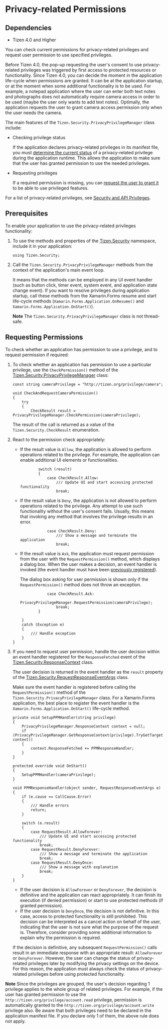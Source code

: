 Privacy-related Permissions
===========================

## Dependencies

- Tizen 4.0 and Higher

You can check current permissions for privacy-related privileges and
request user permission to use specified privileges.

Before Tizen 4.0, the pop-up requesting the user's consent to use
privacy-related privileges was triggered by first access to protected
resources or functionality. Since Tizen 4.0, you can decide the moment
in the application life-cycle when permissions are granted. It can be at
the application startup, or at the moment when some additional
functionality is to be used. For example, a notepad application where
the user can enter both text notes and photographs does not
automatically require camera access in order to be used (maybe the user
only wants to add text notes). Optimally, the application requests the
user to grant camera access permission only when the user needs the
camera.

The main features of the `Tizen.Security.PrivacyPrivilegeManager` class
include:

-   Checking privilege status

    If the application declares privacy-related privileges in its
    manifest file, you must [determine the current status](#requesting)
    of a privacy-related privilege during the application runtime. This
    allows the application to make sure that the user has granted
    permission to use the needed privileges.

- Requesting privileges

    If a required permission is missing, you can [request the user to
    grant it](#requesting) to be able to use privileged features.

For a list of privacy-related privileges, see [Security and API
Privileges](../../../org.tizen.training/html/native/details/sec_privileges_n.htm).


Prerequisites
-------------

To enable your application to use the privacy-related privileges
functionality:

1.  To use the methods and properties of the
    [Tizen.Security](https://developer.tizen.org/dev-guide/csapi/namespaceTizen_1_1Security.html)
    namespace, include it in your application:

    ``` {.prettyprint}
    using Tizen.Security;
    ```

2. Call the `Tizen.Security.PrivacyPrivilegeManager` methods from the
    context of the application's main event loop.

    It means that the methods can be employed in any UI event handler
    (such as button click, timer event, system event, and application
    state change event). If you want to resolve privileges during
    application startup, call these methods from the Xamarin.Forms
    resume and start life-cycle methods
    (`Xamarin.Forms.Application.OnResume()` and
    `Xamarin.Forms.Application.OnStart()`).

    <div class="note">

    **Note** The `Tizen.Security.PrivacyPrivilegeManager` class is
    not thread-safe.

    </div>


Requesting Permissions <a id="requesting"></a>
----------------------

To check whether an application has permission to use a privilege, and
to request permission if required:

1.  To check whether an application has permission to use a particular
    privilege, use the `CheckPermission()` method of the
    [Tizen.Security.PrivacyPrivilegeManager](https://developer.tizen.org/dev-guide/csapi/classTizen_1_1Security_1_1PrivacyPrivilegeManager.html)
    class:

    ``` {.prettyprint}
    const string cameraPrivilege = "http://tizen.org/privilege/camera";

    void CheckAndRequestCameraPermission()
    {
        try
        {
            CheckResult result = PrivacyPrivilegeManager.CheckPermission(cameraPrivilege);
    ```

    The result of the call is returned as a value of the
    `Tizen.Security.CheckResult` enumeration.

2. React to the permission check appropriately:

    -   If the result value is `Allow`, the application is allowed to
        perform operations related to the privilege. For example, the
        application can enable additional UI elements
        or functionalities.

        ``` {.prettyprint}
                switch (result)
                {
                    case CheckResult.Allow:
                        /// Update UI and start accessing protected functionality
                        break;
        ```

    - If the result value is `Deny`, the application is not allowed to
        perform operations related to the privilege. Any attempt to use
        such functionality without the user's consent fails. Usually,
        this means that invoking any method that involves the privilege
        results in an error.

        ``` {.prettyprint}
                    case CheckResult.Deny:
                        /// Show a message and terminate the application
                        break;
        ```

    - If the result value is `Ask`, the application must request
        permission from the user with the `RequestPermission()` method,
        which displays a dialog box. When the user makes a decision, an
        event handler is invoked (the event handler must have been
        [previously registered](#handler)).

        The dialog box asking for user permission is shown only if the
        `RequestPermission()` method does not throw an exception.

        ``` {.prettyprint}
                    case CheckResult.Ask:
                        PrivacyPrivilegeManager.RequestPermission(cameraPrivilege);
                        break;
                }
        ```

    ``` {.prettyprint}
        }
        catch (Exception e)
        {
            /// Handle exception
        }
    }
    ```

3. If you need to request user permission, handle the user decision
    within an event handler registered for the `ResponseFetched` event
    of the
    [Tizen.Security.ResponseContext](https://developer.tizen.org/dev-guide/csapi/classTizen_1_1Security_1_1ResponseContext.html) class.

    The user decision is returned in the event handler as the `result`
    property of the
    [Tizen.Security.RequestResponseEventArgs](https://developer.tizen.org/dev-guide/csapi/classTizen_1_1Security_1_1RequestResponseEventArgs.html) class.

    Make sure the event handler is registered before calling the
    `RequestPermission()` method of the
    `Tizen.Security.PrivacyPrivilegeManager` class. For a Xamarin.Forms
    application, the best place to register the event handler is the
    `Xamarin.Forms.Application.OnStart()` life-cycle method.

    ``` {.prettyprint}
    private void SetupPPMHandler(string privilege)
    {
        PrivacyPrivilegeManager.ResponseContext context = null;
        if (PrivacyPrivilegeManager.GetResponseContext(privilege).TryGetTarget(out context))
        {
            context.ResponseFetched += PPMResponseHandler;
        }
    }

    protected override void OnStart()
    {
        SetupPPMHandler(cameraPrivilege);
    }

    void PPMResponseHandler(object sender, RequestResponseEventArgs e)
    {
        if (e.cause == CallCause.Error)
        {
            /// Handle errors
            return;
        }

        switch (e.result)
        {
            case RequestResult.AllowForever:
                /// Update UI and start accessing protected functionality
                break;
            case RequestResult.DenyForever:
                /// Show a message and terminate the application
                break;
            case RequestResult.DenyOnce:
                /// Show a message with explanation
                break;
        }
    }
    ```

    -   If the user decision is `AllowForever` or `DenyForever`, the
        decision is definitive and the application can
        react appropriately. It can finish its execution (if
        denied permission) or start to use protected methods (if
        granted permission).
    -   If the user decision is `DenyOnce`, the decision is
        not definitive. In this case, access to protected functionality
        is still prohibited. This decision can be interpreted as a
        cancel action on behalf of the user, indicating that the user is
        not sure what the purpose of the request is. Therefore, consider
        providing some additional information to explain why the
        permission is required.

    If the decision is definitive, any subsequent `RequestPermission()`
    calls result in an immediate response with an appropriate result:
    `AllowForever` or `DenyForever`. However, the user can change the
    status of privacy-related privileges later by modifying the privacy
    settings on the device. For this reason, the application must always
    check the status of privacy-related privileges before using
    protected functionality.



**Note** Since the privileges are grouped, the user's decision regarding
1 privilege applies to the whole group of related privileges. For
example, if the user has granted permission to use the
`http://tizen.org/privilege/account.read` privilege, permission is
automatically granted to the `http://tizen.org/privilege/account.write`
privilege also. Be aware that both privileges need to be declared in the
application manifest file. If you declare only 1 of them, the above rule
does not apply.
